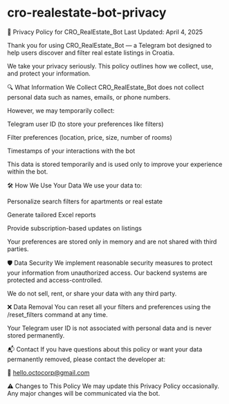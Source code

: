 # cro-realestate-bot-privacy

📜 Privacy Policy for CRO_RealEstate_Bot
Last Updated: April 4, 2025

Thank you for using CRO_RealEstate_Bot — a Telegram bot designed to help users discover and filter real estate listings in Croatia.

We take your privacy seriously. This policy outlines how we collect, use, and protect your information.

🔍 What Information We Collect
CRO_RealEstate_Bot does not collect personal data such as names, emails, or phone numbers.

However, we may temporarily collect:

Telegram user ID (to store your preferences like filters)

Filter preferences (location, price, size, number of rooms)

Timestamps of your interactions with the bot

This data is stored temporarily and is used only to improve your experience within the bot.

🛠️ How We Use Your Data
We use your data to:

Personalize search filters for apartments or real estate

Generate tailored Excel reports

Provide subscription-based updates on listings

Your preferences are stored only in memory and are not shared with third parties.

🛡️ Data Security
We implement reasonable security measures to protect your information from unauthorized access. Our backend systems are protected and access-controlled.

We do not sell, rent, or share your data with any third party.

❌ Data Removal
You can reset all your filters and preferences using the /reset_filters command at any time.

Your Telegram user ID is not associated with personal data and is never stored permanently.

📬 Contact
If you have questions about this policy or want your data permanently removed, please contact the developer at:

📧 hello.octocorp@gmail.com

⚠️ Changes to This Policy
We may update this Privacy Policy occasionally. Any major changes will be communicated via the bot.
